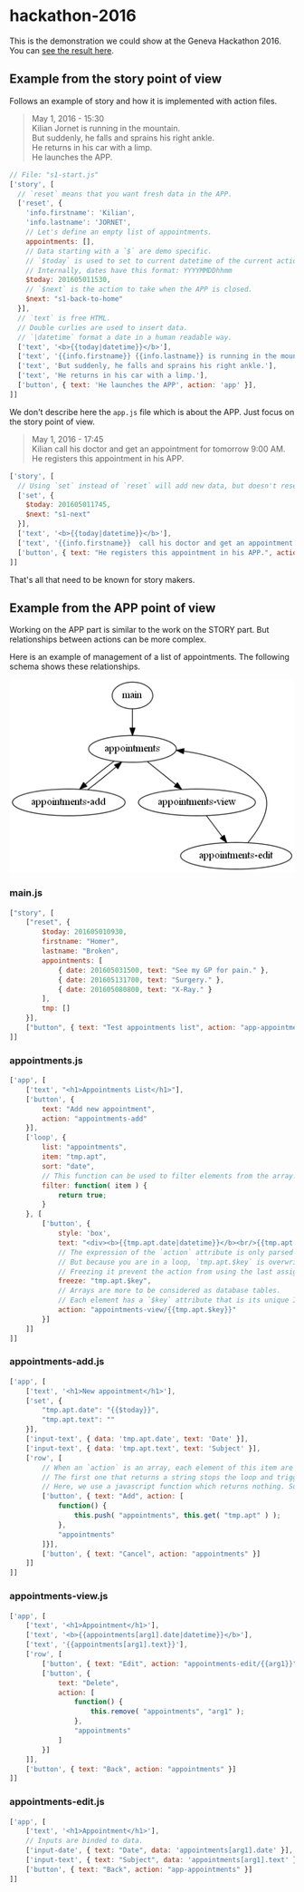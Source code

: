 # hackathon-2016

This is the demonstration we could show at the Geneva Hackathon 2016.
You can [see the result here](http://tolokoban.github.io/hackathon-2016/#main).

## Example from the story point of view

Follows an example of story and how it is implemented with action files.

> May 1, 2016 - 15:30  
> Kilian Jornet is running in the mountain.  
> But suddenly, he falls and sprains his right ankle.  
> He returns in his car with a limp.  
> He launches the APP.


```js
// File: "s1-start.js"
['story', [
  // `reset` means that you want fresh data in the APP.
  ['reset', {
    'info.firstname': 'Kilian',
    'info.lastname': 'JORNET',
    // Let's define an empty list of appointments.
    appointments: [],
    // Data starting with a `$` are demo specific.
    // `$today` is used to set to current datetime of the current action.
    // Internally, dates have this format: YYYYMMDDhhmm
    $today: 201605011530,
    // `$next` is the action to take when the APP is closed.
    $next: "s1-back-to-home"
  }],
  // `text` is free HTML.
  // Double curlies are used to insert data.
  // `|datetime` format a date in a human readable way.
  ['text', '<b>{{today|datetime}}</b>'],
  ['text', '{{info.firstname}} {{info.lastname}} is running in the mountain.'],
  ['text', 'But suddenly, he falls and sprains his right ankle.'],
  ['text', 'He returns in his car with a limp.'],
  ['button', { text: 'He launches the APP', action: 'app' }],
]]
```

We don't describe here the `app.js` file which is about the APP. Just focus on the story point of view.

> May 1, 2016 - 17:45  
> Kilian call his doctor and get an appointment for tomorrow 9:00 AM.
> He registers this appointment in his APP.

```js
['story', [
  // Using `set` instead of `reset` will add new data, but doesn't reset the existing data.
  ['set', {
    $today: 201605011745,
    $next: "s1-next"
  }],
  ['text', '<b>{{today|datetime}}</b>'],
  ['text', '{{info.firstname}}  call his doctor and get an appointment for tomorrow 9:00 AM.'],
  ['button', { text: "He registers this appointment in his APP.", action: 'app' }]
]]
```

That's all that need to be known for story makers.

## Example from the APP point of view

Working on the APP part is similar to the work on the STORY part.
But relationships between actions can be more complex.

Here is an example of management of a list of appointments. The following schema shows these relationships.

![Relationships between actions](img/graph.dot.png)

### main.js
```js
["story", [
    ["reset", { 
        $today: 201605010930,
        firstname: "Homer",
        lastname: "Broken",
        appointments: [
            { date: 201605031500, text: "See my GP for pain." },
            { date: 201605131700, text: "Surgery." },
            { date: 201605080800, text: "X-Ray." }
        ],
        tmp: []
    }],
    ["button", { text: "Test appointments list", action: "app-appointments" }]
]]
```

### appointments.js
```js
['app', [
    ['text', "<h1>Appointments List</h1>"],
    ['button', {
        text: "Add new appointment",
        action: "appointments-add"
    }],
    ['loop', {
        list: "appointments",
        item: "tmp.apt",
        sort: "date",
        // This function can be used to filter elements from the array.
        filter: function( item ) {
            return true;
        }
    }, [
        ['button', {
            style: 'box',            
            text: "<div><b>{{tmp.apt.date|datetime}}</b><br/>{{tmp.apt.text}}</div>",
            // The expression of the `action` attribute is only parsed at click.
            // But because you are in a loop, `tmp.apt.$key` is overwritten for each item.
            // Freezing it prevent the action from using the last assigned value.
            freeze: "tmp.apt.$key",
            // Arrays are more to be considered as database tables.
            // Each element has a `$key` attribute that is its unique ID.
            action: "appointments-view/{{tmp.apt.$key}}"
        }]
    ]]    
]]
```

### appointments-add.js
```js
['app', [
    ['text', '<h1>New appointment</h1>'],
    ['set', {
        "tmp.apt.date": "{{$today}}",
        "tmp.apt.text": ""
    }],
    ['input-text', { data: 'tmp.apt.date', text: 'Date' }],
    ['input-text', { data: 'tmp.apt.text', text: 'Subject' }],
    ['row', [
        // When an `action` is an array, each element of this item are evaluated one by one.
        // The first one that returns a string stops the loop and trigger that action.
        // Here, we use a javascript function which returns nothing. So we evaluate "appointments".
        ['button', { text: "Add", action: [
            function() {
                this.push( "appointments", this.get( "tmp.apt" ) );
            },
            "appointments"
        ]}],
        ['button', { text: "Cancel", action: "appointments" }]
    ]]
]]
```

### appointments-view.js
```js
['app', [
    ['text', '<h1>Appointment</h1>'],
    ['text', '<b>{{appointments[arg1].date|datetime}}</b>'],
    ['text', '{{appointments[arg1].text}}'],
    ['row', [
        ['button', { text: "Edit", action: "appointments-edit/{{arg1}}" }],
        ['button', {
            text: "Delete",
            action: [
                function() {
                    this.remove( "appointments", "arg1" );
                },
                "appointments"
            ]
        }]
    ]],
    ['button', { text: "Back", action: "appointments" }]
]]
```

### appointments-edit.js
```js
['app', [
    ['text', '<h1>Appointment</h1>'],
    // Inputs are binded to data.
    ['input-date', { text: "Date", data: 'appointments[arg1].date' }],
    ['input-text', { text: "Subject", data: 'appointments[arg1].text' }],
    ['button', { text: "Back", action: "app-appointments" }]
]]
```

